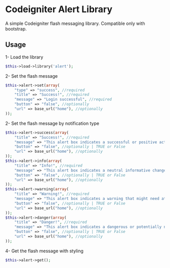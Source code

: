 # Codeigniter Alert Library
A simple Codeigniter flash messaging library. Compatible only with bootstrap.

## Usage
1- Load the library
```php
$this->load->library('alert');
```
2- Set the flash message
```php
$this->alert->set(array(
	"type" => "success", //required
	"title" => "Success!", //required
	"message" => "Login successful", //required
	"button" => "false", //optionally
	"url" => base_url("home"), //optionally
));
```
2- Set the flash message by notification type
```php
$this->alert->success(array(
	"title" => "Success!", //required
	"message" => "This alert box indicates a successful or positive action.", //required
	"button" => "false", //optionally | TRUE or False
	"url" => base_url("home"), //optionally
));
$this->alert->info(array(
	"title" => "Info!", //required
	"message" => "This alert box indicates a neutral informative change or action.", //required
	"button" => "false", //optionally | TRUE or False
	"url" => base_url("home"), //optionally
));
$this->alert->warning(array(
	"title" => "Warning!", //required
	"message" => "This alert box indicates a warning that might need attention.", //required
	"button" => "false", //optionally | TRUE or False
	"url" => base_url("home"), //optionally
));
$this->alert->danger(array(
	"title" => "Danger!", //required
	"message" => "This alert box indicates a dangerous or potentially negative action.", //required
	"button" => "false", //optionally | TRUE or False
	"url" => base_url("home"), //optionally
));
```
4- Get the flash message with styling 
```php
$this->alert->get();
```
